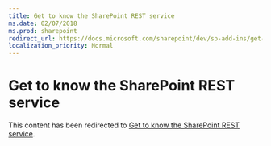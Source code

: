 ```yaml
---
title: Get to know the SharePoint REST service
ms.date: 02/07/2018
ms.prod: sharepoint
redirect_url: https://docs.microsoft.com/sharepoint/dev/sp-add-ins/get-to-know-the-sharepoint-rest-service/
localization_priority: Normal
---
```



# Get to know the SharePoint REST service

This content has been redirected to [Get to know the SharePoint REST service](../../sp-add-ins/get-to-know-the-sharepoint-rest-service.md).
